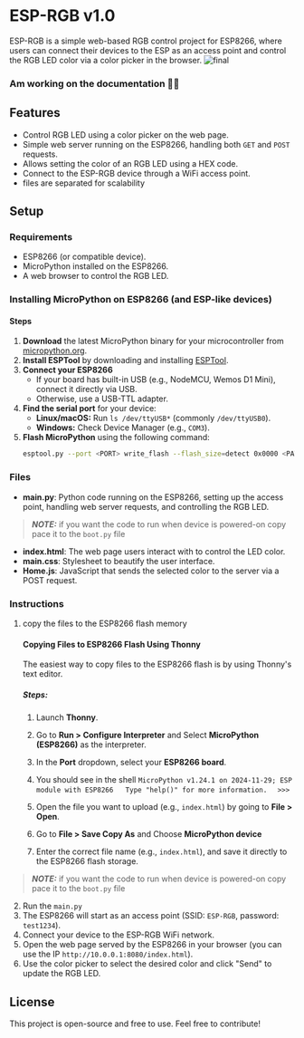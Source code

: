 # ESP-RGB v1.0

ESP-RGB is a simple web-based RGB control project for ESP8266, where users can connect their devices to the ESP as an access point and control the RGB LED color via a color picker in the browser. 
![final](https://github.com/user-attachments/assets/058859eb-cf8f-4d8d-b005-ee9d063cbd14)

### Am working on the documentation 📄✨


## Features
- Control RGB LED using a color picker on the web page.
- Simple web server running on the ESP8266, handling both `GET` and `POST` requests.
- Allows setting the color of an RGB LED using a HEX code.
- Connect to the ESP-RGB device through a WiFi access point.
- files are separated for scalability

## Setup

### Requirements
- ESP8266 (or compatible device).
- MicroPython installed on the ESP8266.
- A web browser to control the RGB LED.

### Installing MicroPython on ESP8266 (and ESP-like devices)

#### Steps

1. **Download** the latest MicroPython binary for your microcontroller from [micropython.org](https://micropython.org/download).
2. **Install ESPTool** by downloading and installing [ESPTool](https://github.com/espressif/esptool).
3. **Connect your ESP8266**  
   - If your board has built-in USB (e.g., NodeMCU, Wemos D1 Mini), connect it directly via USB.  
   - Otherwise, use a USB-TTL adapter.  
4. **Find the serial port** for your device:  
   - **Linux/macOS:** Run `ls /dev/ttyUSB*` (commonly `/dev/ttyUSB0`).  
   - **Windows:** Check Device Manager (e.g., `COM3`).  
5. **Flash MicroPython** using the following command:  
   ```sh
   esptool.py --port <PORT> write_flash --flash_size=detect 0x0000 <PATH_TO_MICROPYTHON_BINARY>
### Files
- **main.py**: Python code running on the ESP8266, setting up the access point, handling web server requests, and controlling the RGB LED. 
> **_NOTE:_**  if you want the code to run when device is powered-on copy pace it to the `boot.py` file  
- **index.html**: The web page users interact with to control the LED color.
- **main.css**: Stylesheet to beautify the user interface.
- **Home.js**: JavaScript that sends the selected color to the server via a POST request.

### Instructions

1. copy the files to the ESP8266 flash memory 
   #### Copying Files to ESP8266 Flash Using Thonny

      The easiest way to copy files to the ESP8266 flash is by using Thonny's text editor.

   ##### Steps:

      1. Launch **Thonny**.
      2. Go to **Run > Configure Interpreter** and  Select **MicroPython (ESP8266)** as the interpreter.
      
      3. In the **Port** dropdown, select your **ESP8266 board**.
      
      4.  You should see in the shell 
      `MicroPython v1.24.1 on 2024-11-29; ESP module with ESP8266  
      Type "help()" for more information.  `
      `>>>`
      5. Open the file you want to upload (e.g., `index.html`) by going to **File > Open**.
      6. Go to **File > Save Copy As** and Choose **MicroPython device** 
      7. Enter the correct file name (e.g., `index.html`), and save it directly to the ESP8266 flash storage.
> **_NOTE:_**  if you want the code to run when device is powered-on copy pace it to the `boot.py` file  
2. Run the `main.py` 
3. The ESP8266 will start as an access point (SSID: `ESP-RGB`, password: `test1234`).
4. Connect your device to the ESP-RGB WiFi network.
5. Open the web page served by the ESP8266 in your browser (you can use the IP `http://10.0.0.1:8080/index.html`).
6. Use the color picker to select the desired color and click "Send" to update the RGB LED.

## License
This project is open-source and free to use. Feel free to contribute!


